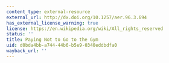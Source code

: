 ```yaml
---
content_type: external-resource
external_url: http://dx.doi.org/10.1257/aer.96.3.694
has_external_license_warning: true
license: https://en.wikipedia.org/wiki/All_rights_reserved
status: ''
title: Paying Not to Go to the Gym
uid: d0bda4bb-a744-44b6-b5e9-0340eddbdfa0
wayback_url: ''
---
```

